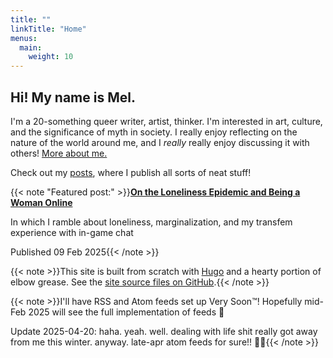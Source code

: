 ```yaml
---
title: ""
linkTitle: "Home"
menus:
  main:
    weight: 10
---
```


## Hi! My name is Mel.

I'm a 20-something queer writer, artist, thinker. I'm interested in art, culture, and the significance of myth in society. I really enjoy reflecting on the nature of the world around me, and I *really* really enjoy discussing it with others! [More about me.](/about)

Check out my [posts](/posts), where I publish all sorts of neat stuff!

{{< note "Featured post:" >}}**[On the Loneliness Epidemic and Being a Woman Online](/2025/02/post-on-the-loneliness-epidemic-and-being-a-woman-online)**

In which I ramble about loneliness, marginalization, and my transfem experience with in-game chat

Published 09 Feb 2025{{< /note >}}

{{< note >}}This site is built from scratch with [Hugo](https://gohugo.io/) and a hearty portion of elbow grease. See the [site source files on GitHub](https://github.com/qx-7/meadwell.net).{{< /note >}}

{{< note >}}I'll have RSS and Atom feeds set up Very Soon™! Hopefully mid-Feb 2025 will see the full implementation of feeds 💪

Update 2025-04-20: haha. yeah. well. dealing with life shit really got away from me this winter. anyway. late-apr atom feeds for sure!! 💪💪{{< /note >}}

